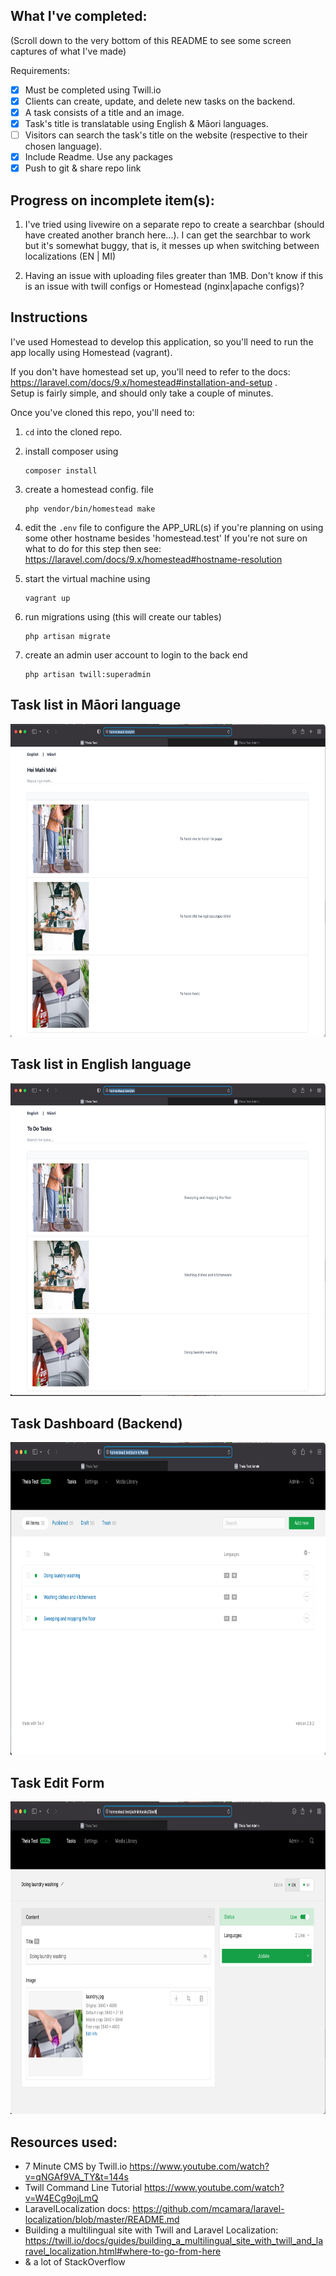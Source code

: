 
## What I've completed:

(Scroll down to the very bottom of this README to see some screen captures of what I've made)

Requirements:
- [x] Must be completed using Twill.io 
- [x] Clients can create, update, and delete new tasks on the backend.
- [x] A task consists of a title and an image.
- [x] Task's title is translatable using English & Māori languages.
- [ ] Visitors can search the task's title on the website (respective to their chosen language). 
- [x] Include Readme. Use any packages
- [x] Push to git & share repo link

## Progress on incomplete item(s):

1. I've tried using livewire on a separate repo to create a searchbar (should have created another branch here...). I can get the searchbar to work but it's somewhat buggy, that is, it messes up when switching between localizations (EN | MI)

2. Having an issue with uploading files greater than 1MB. Don't know if this is an issue with twill configs or Homestead (nginx|apache configs)? 

## Instructions

I've used Homestead to develop this application, so you'll need to run the app locally using Homestead (vagrant).

If you don't have homestead set up, you'll need to refer to the docs: https://laravel.com/docs/9.x/homestead#installation-and-setup .    
Setup is fairly simple, and should only take a couple of minutes.

Once you've cloned this repo, you'll need to:

1. `cd` into the cloned repo.

2. install composer using
   ```
   composer install
   ```

3. create a homestead config. file 
   ```
   php vendor/bin/homestead make
   ```

4. edit the `.env` file to configure the APP_URL(s) if you're planning on using some other hostname besides 'homestead.test'
   If you're not sure on what to do for this step then see: https://laravel.com/docs/9.x/homestead#hostname-resolution 

5. start the virtual machine using 
   ```
   vagrant up
   ```

6. run migrations using (this will create our tables)
    ```
    php artisan migrate
    ```

7. create an admin user account to login to the back end
    ```
    php artisan twill:superadmin
    ```
    
 ## Task list in Māori language
<img src="https://github.com/notmalan/technical/blob/main/public/assets/screen_captures/tasks_mi.png" width="750" height="500">

## Task list in English language
<img src="https://github.com/notmalan/technical/blob/main/public/assets/screen_captures/tasks_en.png" width="750" height="500">

## Task Dashboard (Backend)
<img src="https://github.com/notmalan/technical/blob/main/public/assets/screen_captures/tasks.png" width="750" height="500">

## Task Edit Form
<img src="https://github.com/notmalan/technical/blob/main/public/assets/screen_captures/edit_task.png" width="750" height="500">


## Resources used:

- 7 Minute CMS by Twill.io https://www.youtube.com/watch?v=qNGAf9VA_TY&t=144s
- Twill Command Line Tutorial https://www.youtube.com/watch?v=W4ECg9ojLmQ
- LaravelLocalization docs:  https://github.com/mcamara/laravel-localization/blob/master/README.md
- Building a multilingual site with Twill and Laravel Localization: https://twill.io/docs/guides/building_a_multilingual_site_with_twill_and_laravel_localization.html#where-to-go-from-here
- & a lot of StackOverflow 





